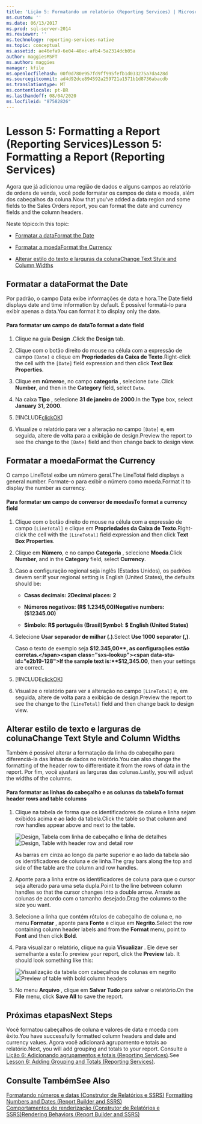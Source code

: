 ```yaml
---
title: 'Lição 5: Formatando um relatório (Reporting Services) | Microsoft Docs'
ms.custom: ''
ms.date: 06/13/2017
ms.prod: sql-server-2014
ms.reviewer: ''
ms.technology: reporting-services-native
ms.topic: conceptual
ms.assetid: ae46efa9-6e04-48ec-afb4-5a2314dcb05a
author: maggiesMSFT
ms.author: maggies
manager: kfile
ms.openlocfilehash: 00f0d780e957fd9ff995fefb1d033275a7da428d
ms.sourcegitcommit: ad4d92dce894592a259721a1571b1d8736abacdb
ms.translationtype: MT
ms.contentlocale: pt-BR
ms.lasthandoff: 08/04/2020
ms.locfileid: "87582826"
---
```

# <a name="lesson-5-formatting-a-report-reporting-services"></a><span data-ttu-id="e2b19-102">Lesson 5: Formatting a Report (Reporting Services)</span><span class="sxs-lookup"><span data-stu-id="e2b19-102">Lesson 5: Formatting a Report (Reporting Services)</span></span>
  <span data-ttu-id="e2b19-103">Agora que já adicionou uma região de dados e alguns campos ao relatório de ordens de venda, você pode formatar os campos de data e moeda, além dos cabeçalhos da coluna.</span><span class="sxs-lookup"><span data-stu-id="e2b19-103">Now that you've added a data region and some fields to the Sales Orders report, you can format the date and currency fields and the column headers.</span></span>  
  
 <span data-ttu-id="e2b19-104">Neste tópico:</span><span class="sxs-lookup"><span data-stu-id="e2b19-104">In this topic:</span></span>  
  
-   [<span data-ttu-id="e2b19-105">Formatar a data</span><span class="sxs-lookup"><span data-stu-id="e2b19-105">Format the Date</span></span>](#bkmk_format_date)  
  
-   [<span data-ttu-id="e2b19-106">Formatar a moeda</span><span class="sxs-lookup"><span data-stu-id="e2b19-106">Format the Currency</span></span>](#bkmk_format_currency)  
  
-   [<span data-ttu-id="e2b19-107">Alterar estilo do texto e larguras da coluna</span><span class="sxs-lookup"><span data-stu-id="e2b19-107">Change Text Style and Column Widths</span></span>](#bkmk_change_textstyle)  
  
##  <a name="format-the-date"></a><a name="bkmk_format_date"></a><span data-ttu-id="e2b19-108">Formatar a data</span><span class="sxs-lookup"><span data-stu-id="e2b19-108">Format the Date</span></span>  
 <span data-ttu-id="e2b19-109">Por padrão, o campo Data exibe informações de data e hora.</span><span class="sxs-lookup"><span data-stu-id="e2b19-109">The Date field displays date and time information by default.</span></span> <span data-ttu-id="e2b19-110">É possível formatá-lo para exibir apenas a data.</span><span class="sxs-lookup"><span data-stu-id="e2b19-110">You can format it to display only the date.</span></span>  
  
#### <a name="to-format-a-date-field"></a><span data-ttu-id="e2b19-111">Para formatar um campo de data</span><span class="sxs-lookup"><span data-stu-id="e2b19-111">To format a date field</span></span>  
  
1.  <span data-ttu-id="e2b19-112">Clique na guia **Design** .</span><span class="sxs-lookup"><span data-stu-id="e2b19-112">Click the **Design** tab.</span></span>  
  
2.  <span data-ttu-id="e2b19-113">Clique com o botão direito do mouse na célula com a expressão de campo `[Date]` e clique em **Propriedades da Caixa de Texto**.</span><span class="sxs-lookup"><span data-stu-id="e2b19-113">Right-click the cell with the `[Date]` field expression and then click **Text Box Properties**.</span></span>  
  
3.  <span data-ttu-id="e2b19-114">Clique em **número**e, no campo **categoria** , selecione `Date` .</span><span class="sxs-lookup"><span data-stu-id="e2b19-114">Click **Number**, and then in the **Category** field, select `Date`.</span></span>  
  
4.  <span data-ttu-id="e2b19-115">Na caixa **Tipo** , selecione **31 de janeiro de 2000**.</span><span class="sxs-lookup"><span data-stu-id="e2b19-115">In the **Type** box, select **January 31, 2000**.</span></span>  
  
5.  [!INCLUDE[clickOK](../includes/clickok-md.md)]  
  
6.  <span data-ttu-id="e2b19-116">Visualize o relatório para ver a alteração no campo `[Date]` e, em seguida, altere de volta para a exibição de design.</span><span class="sxs-lookup"><span data-stu-id="e2b19-116">Preview the report to see the change to the `[Date]` field and then change back to design view.</span></span>  
  
##  <a name="format-the-currency"></a><a name="bkmk_format_currency"></a><span data-ttu-id="e2b19-117">Formatar a moeda</span><span class="sxs-lookup"><span data-stu-id="e2b19-117">Format the Currency</span></span>  
 <span data-ttu-id="e2b19-118">O campo LineTotal exibe um número geral.</span><span class="sxs-lookup"><span data-stu-id="e2b19-118">The LineTotal field displays a general number.</span></span> <span data-ttu-id="e2b19-119">Formate-o para exibir o número como moeda.</span><span class="sxs-lookup"><span data-stu-id="e2b19-119">Format it to display the number as currency.</span></span>  
  
#### <a name="to-format-a-currency-field"></a><span data-ttu-id="e2b19-120">Para formatar um campo de conversor de moedas</span><span class="sxs-lookup"><span data-stu-id="e2b19-120">To format a currency field</span></span>  
  
1.  <span data-ttu-id="e2b19-121">Clique com o botão direito do mouse na célula com a expressão de campo `[LineTotal]` e clique em **Propriedades da Caixa de Texto**.</span><span class="sxs-lookup"><span data-stu-id="e2b19-121">Right-click the cell with the `[LineTotal]` field expression and then click **Text Box Properties**.</span></span>  
  
2.  <span data-ttu-id="e2b19-122">Clique em **Número**, e no campo **Categoria** , selecione **Moeda**.</span><span class="sxs-lookup"><span data-stu-id="e2b19-122">Click **Number**, and in the **Category** field, select **Currency**.</span></span>  
  
3.  <span data-ttu-id="e2b19-123">Caso a configuração regional seja inglês (Estados Unidos), os padrões devem ser:</span><span class="sxs-lookup"><span data-stu-id="e2b19-123">If your regional setting is English (United States), the defaults should be:</span></span>  
  
    -   <span data-ttu-id="e2b19-124">**Casas decimais: 2**</span><span class="sxs-lookup"><span data-stu-id="e2b19-124">**Decimal places: 2**</span></span>  
  
    -   <span data-ttu-id="e2b19-125">**Números negativos: (R$ 1.2345,00)**</span><span class="sxs-lookup"><span data-stu-id="e2b19-125">**Negative numbers: ($12345.00)**</span></span>  
  
    -   <span data-ttu-id="e2b19-126">**Símbolo: R$ português (Brasil)**</span><span class="sxs-lookup"><span data-stu-id="e2b19-126">**Symbol: $ English (United States)**</span></span>  
  
4.  <span data-ttu-id="e2b19-127">Selecione **Usar separador de milhar (.)**.</span><span class="sxs-lookup"><span data-stu-id="e2b19-127">Select **Use 1000 separator (,)**.</span></span>  
  
     <span data-ttu-id="e2b19-128">Caso o texto de exemplo seja **$12.345,00**, as configurações estão corretas.</span><span class="sxs-lookup"><span data-stu-id="e2b19-128">If the sample text is:**$12,345.00**, then your settings are correct.</span></span>  
  
5.  [!INCLUDE[clickOK](../includes/clickok-md.md)]  
  
6.  <span data-ttu-id="e2b19-129">Visualize o relatório para ver a alteração no campo `[LineTotal]` e, em seguida, altere de volta para a exibição de design.</span><span class="sxs-lookup"><span data-stu-id="e2b19-129">Preview the report to see the change to the `[LineTotal]` field and then change back to design view.</span></span>  
  
##  <a name="change-text-style-and-column-widths"></a><a name="bkmk_change_textstyle"></a><span data-ttu-id="e2b19-130">Alterar estilo de texto e larguras de coluna</span><span class="sxs-lookup"><span data-stu-id="e2b19-130">Change Text Style and Column Widths</span></span>  
 <span data-ttu-id="e2b19-131">Também é possível alterar a formatação da linha do cabeçalho para diferenciá-la das linhas de dados no relatório.</span><span class="sxs-lookup"><span data-stu-id="e2b19-131">You can also change the formatting of the header row to differentiate it from the rows of data in the report.</span></span> <span data-ttu-id="e2b19-132">Por fim, você ajustará as larguras das colunas.</span><span class="sxs-lookup"><span data-stu-id="e2b19-132">Lastly, you will adjust the widths of the columns.</span></span>  
  
#### <a name="to-format-header-rows-and-table-columns"></a><span data-ttu-id="e2b19-133">Para formatar as linhas do cabeçalho e as colunas da tabela</span><span class="sxs-lookup"><span data-stu-id="e2b19-133">To format header rows and table columns</span></span>  
  
1.  <span data-ttu-id="e2b19-134">Clique na tabela de forma que os identificadores de coluna e linha sejam exibidos acima e ao lado da tabela.</span><span class="sxs-lookup"><span data-stu-id="e2b19-134">Click the table so that column and row handles appear above and next to the table.</span></span>  
  
     <span data-ttu-id="e2b19-135">![Design, Tabela com linha de cabeçalho e linha de detalhes](../../2014/tutorials/media/rs-basictabledetailsdesign.gif "Design, Tabela com linha de cabeçalho e linha de detalhes")</span><span class="sxs-lookup"><span data-stu-id="e2b19-135">![Design, Table with header row and detail row](../../2014/tutorials/media/rs-basictabledetailsdesign.gif "Design, Table with header row and detail row")</span></span>  
  
     <span data-ttu-id="e2b19-136">As barras em cinza ao longo da parte superior e ao lado da tabela são os identificadores de coluna e de linha.</span><span class="sxs-lookup"><span data-stu-id="e2b19-136">The gray bars along the top and side of the table are the column and row handles.</span></span>  
  
2.  <span data-ttu-id="e2b19-137">Aponte para a linha entre os identificadores de coluna para que o cursor seja alterado para uma seta dupla.</span><span class="sxs-lookup"><span data-stu-id="e2b19-137">Point to the line between column handles so that the cursor changes into a double arrow.</span></span> <span data-ttu-id="e2b19-138">Arraste as colunas de acordo com o tamanho desejado.</span><span class="sxs-lookup"><span data-stu-id="e2b19-138">Drag the columns to the size you want.</span></span>  
  
3.  <span data-ttu-id="e2b19-139">Selecione a linha que contém rótulos de cabeçalho de coluna e, no menu **Formatar** , aponte para **Fonte** e clique em **Negrito**.</span><span class="sxs-lookup"><span data-stu-id="e2b19-139">Select the row containing column header labels and from the **Format** menu, point to **Font** and then click **Bold**.</span></span>  
  
4.  <span data-ttu-id="e2b19-140">Para visualizar o relatório, clique na guia **Visualizar** . Ele deve ser semelhante a este:</span><span class="sxs-lookup"><span data-stu-id="e2b19-140">To preview your report, click the **Preview** tab. It should look something like this:</span></span>  
  
     <span data-ttu-id="e2b19-141">![Visualização da tabela com cabeçalhos de colunas em negrito](../../2014/tutorials/media/rs-basictabledetailsformattedpreview.gif "Visualização da tabela com cabeçalhos de colunas em negrito")</span><span class="sxs-lookup"><span data-stu-id="e2b19-141">![Preview of table with bold column headers](../../2014/tutorials/media/rs-basictabledetailsformattedpreview.gif "Preview of table with bold column headers")</span></span>  
  
5.  <span data-ttu-id="e2b19-142">No menu **Arquivo** , clique em **Salvar Tudo** para salvar o relatório.</span><span class="sxs-lookup"><span data-stu-id="e2b19-142">On the **File** menu, click **Save All** to save the report.</span></span>  
  
## <a name="next-steps"></a><span data-ttu-id="e2b19-143">Próximas etapas</span><span class="sxs-lookup"><span data-stu-id="e2b19-143">Next Steps</span></span>  
 <span data-ttu-id="e2b19-144">Você formatou cabeçalhos de coluna e valores de data e moeda com êxito.</span><span class="sxs-lookup"><span data-stu-id="e2b19-144">You have successfully formatted column headers and date and currency values.</span></span> <span data-ttu-id="e2b19-145">Agora você adicionará agrupamento e totais ao relatório.</span><span class="sxs-lookup"><span data-stu-id="e2b19-145">Next, you will add grouping and totals to your report.</span></span> <span data-ttu-id="e2b19-146">Consulte a [Lição 6: Adicionando agrupamentos e totais &#40;Reporting Services&#41;](../reporting-services/lesson-6-adding-grouping-and-totals-reporting-services.md).</span><span class="sxs-lookup"><span data-stu-id="e2b19-146">See [Lesson 6: Adding Grouping and Totals &#40;Reporting Services&#41;](../reporting-services/lesson-6-adding-grouping-and-totals-reporting-services.md).</span></span>  
  
## <a name="see-also"></a><span data-ttu-id="e2b19-147">Consulte Também</span><span class="sxs-lookup"><span data-stu-id="e2b19-147">See Also</span></span>  
 <span data-ttu-id="e2b19-148">[Formatando números e datas &#40;Construtor de Relatórios e SSRS&#41;](report-design/formatting-numbers-and-dates-report-builder-and-ssrs.md) </span><span class="sxs-lookup"><span data-stu-id="e2b19-148">[Formatting Numbers and Dates &#40;Report Builder and SSRS&#41;](report-design/formatting-numbers-and-dates-report-builder-and-ssrs.md) </span></span>  
 [<span data-ttu-id="e2b19-149">Comportamentos de renderização &#40;Construtor de Relatórios e SSRS&#41;</span><span class="sxs-lookup"><span data-stu-id="e2b19-149">Rendering Behaviors &#40;Report Builder  and SSRS&#41;</span></span>](report-design/rendering-behaviors-report-builder-and-ssrs.md)  
  
  
